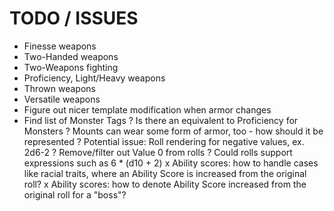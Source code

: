 # TODO / ISSUES

- Finesse weapons
- Two-Handed weapons
- Two-Weapons fighting
- Proficiency, Light/Heavy weapons
- Thrown weapons
- Versatile weapons 
- Figure out nicer template modification when armor changes
- Find list of Monster Tags
? Is there an equivalent to Proficiency for Monsters
? Mounts can wear some form of armor, too - how should it be represented
? Potential issue: Roll rendering for negative values, ex. 2d6-2
? Remove/filter out Value 0 from rolls
? Could rolls support expressions such as 6 * (d10 + 2)
x Ability scores: how to handle cases like racial traits, where an Ability Score is increased from the original roll?
x Ability scores: how to denote Ability Score increased from the original roll for a "boss"?
